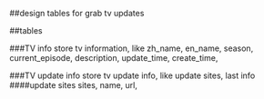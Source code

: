 ##design tables for grab tv updates

##tables

###TV info
store tv information, like zh_name, en_name, season, current_episode, description, update_time, create_time,  

###TV update info
store tv update info, like update sites, last info
####update sites
sites, name, url, 
#### 

